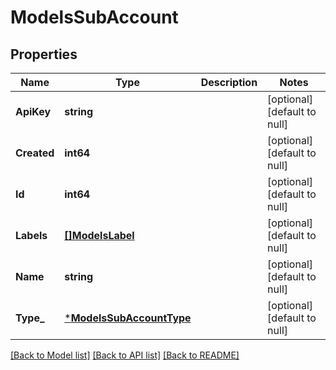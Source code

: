 # ModelsSubAccount

## Properties
Name | Type | Description | Notes
------------ | ------------- | ------------- | -------------
**ApiKey** | **string** |  | [optional] [default to null]
**Created** | **int64** |  | [optional] [default to null]
**Id** | **int64** |  | [optional] [default to null]
**Labels** | [**[]ModelsLabel**](models.Label.md) |  | [optional] [default to null]
**Name** | **string** |  | [optional] [default to null]
**Type_** | [***ModelsSubAccountType**](models.SubAccountType.md) |  | [optional] [default to null]

[[Back to Model list]](../README.md#documentation-for-models) [[Back to API list]](../README.md#documentation-for-api-endpoints) [[Back to README]](../README.md)


